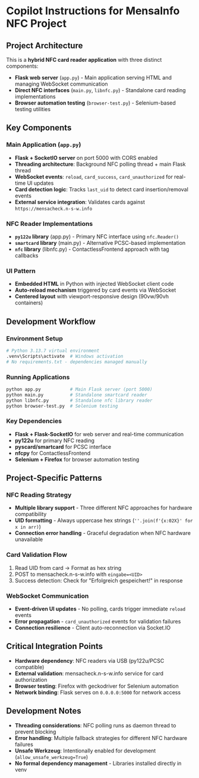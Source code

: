 # Copilot Instructions for MensaInfo NFC Project

## Project Architecture

This is a **hybrid NFC card reader application** with three distinct components:
- **Flask web server** (`app.py`) - Main application serving HTML and managing WebSocket communication
- **Direct NFC interfaces** (`main.py`, `libnfc.py`) - Standalone card reading implementations
- **Browser automation testing** (`browser-test.py`) - Selenium-based testing utilities

## Key Components

### Main Application (`app.py`)
- **Flask + SocketIO server** on port 5000 with CORS enabled
- **Threading architecture**: Background NFC polling thread + main Flask thread
- **WebSocket events**: `reload`, `card_success`, `card_unauthorized` for real-time UI updates
- **Card detection logic**: Tracks `last_uid` to detect card insertion/removal events
- **External service integration**: Validates cards against `https://mensacheck.n-s-w.info`

### NFC Reader Implementations
- **`py122u` library** (app.py) - Primary NFC interface using `nfc.Reader()`
- **`smartcard` library** (main.py) - Alternative PCSC-based implementation
- **`nfc` library** (libnfc.py) - ContactlessFrontend approach with tag callbacks

### UI Pattern
- **Embedded HTML** in Python with injected WebSocket client code
- **Auto-reload mechanism** triggered by card events via WebSocket
- **Centered layout** with viewport-responsive design (90vw/90vh containers)

## Development Workflow

### Environment Setup
```bash
# Python 3.13.7 virtual environment
.venv\Scripts\activate  # Windows activation
# No requirements.txt - dependencies managed manually
```

### Running Applications
```bash
python app.py           # Main Flask server (port 5000)
python main.py          # Standalone smartcard reader
python libnfc.py        # Standalone nfc library reader
python browser-test.py  # Selenium testing
```

### Key Dependencies
- **Flask + Flask-SocketIO** for web server and real-time communication
- **py122u** for primary NFC reading
- **pyscard/smartcard** for PCSC interface
- **nfcpy** for ContactlessFrontend
- **Selenium + Firefox** for browser automation testing

## Project-Specific Patterns

### NFC Reading Strategy
- **Multiple library support** - Three different NFC approaches for hardware compatibility
- **UID formatting** - Always uppercase hex strings (`''.join(f'{x:02X}' for x in arr)`)
- **Connection error handling** - Graceful degradation when NFC hardware unavailable

### Card Validation Flow
1. Read UID from card → Format as hex string
2. POST to mensacheck.n-s-w.info with `eingabe=<UID>`
3. Success detection: Check for "Erfolgreich gespeichert!" in response

### WebSocket Communication
- **Event-driven UI updates** - No polling, cards trigger immediate `reload` events
- **Error propagation** - `card_unauthorized` events for validation failures
- **Connection resilience** - Client auto-reconnection via Socket.IO

## Critical Integration Points

- **Hardware dependency**: NFC readers via USB (py122u/PCSC compatible)
- **External validation**: mensacheck.n-s-w.info service for card authorization
- **Browser testing**: Firefox with geckodriver for Selenium automation
- **Network binding**: Flask serves on `0.0.0.0:5000` for network access

## Development Notes

- **Threading considerations**: NFC polling runs as daemon thread to prevent blocking
- **Error handling**: Multiple fallback strategies for different NFC hardware failures  
- **Unsafe Werkzeug**: Intentionally enabled for development (`allow_unsafe_werkzeug=True`)
- **No formal dependency management** - Libraries installed directly in venv